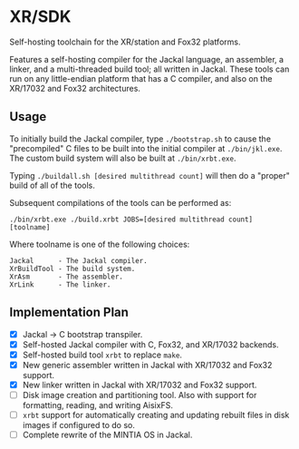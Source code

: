 # XR/SDK

Self-hosting toolchain for the XR/station and Fox32 platforms.

Features a self-hosting compiler for the Jackal language, an assembler, a linker, and a multi-threaded build tool; all written in Jackal. These tools can run on any little-endian platform that has a C compiler, and also on the XR/17032 and Fox32 architectures.

## Usage

To initially build the Jackal compiler, type `./bootstrap.sh` to cause the "precompiled" C files to be built into the initial compiler at `./bin/jkl.exe`. The custom build system will also be built at `./bin/xrbt.exe`.

Typing `./buildall.sh [desired multithread count]` will then do a "proper" build of all of the tools.

Subsequent compilations of the tools can be performed as:

```
./bin/xrbt.exe ./build.xrbt JOBS=[desired multithread count] [toolname]
```

Where toolname is one of the following choices:

```
Jackal      - The Jackal compiler.
XrBuildTool - The build system.
XrAsm       - The assembler.
XrLink      - The linker.
```

## Implementation Plan

- [x] Jackal -> C bootstrap transpiler.
- [x] Self-hosted Jackal compiler with C, Fox32, and XR/17032 backends.
- [x] Self-hosted build tool `xrbt` to replace `make`.
- [x] New generic assembler written in Jackal with XR/17032 and Fox32 support.
- [x] New linker written in Jackal with XR/17032 and Fox32 support.
- [ ] Disk image creation and partitioning tool. Also with support for formatting, reading, and writing AisixFS.
- [ ] `xrbt` support for automatically creating and updating rebuilt files in disk images if configured to do so.
- [ ] Complete rewrite of the MINTIA OS in Jackal.